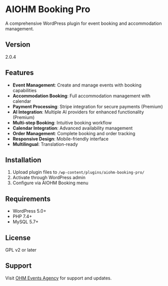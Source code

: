 # AIOHM Booking Pro

A comprehensive WordPress plugin for event booking and accommodation management.

## Version
2.0.4

## Features

- **Event Management**: Create and manage events with booking capabilities
- **Accommodation Booking**: Full accommodation management with calendar
- **Payment Processing**: Stripe integration for secure payments (Premium)
- **AI Integration**: Multiple AI providers for enhanced functionality (Premium)
- **Multi-step Booking**: Intuitive booking workflow
- **Calendar Integration**: Advanced availability management
- **Order Management**: Complete booking and order tracking
- **Responsive Design**: Mobile-friendly interface
- **Multilingual**: Translation-ready

## Installation

1. Upload plugin files to `/wp-content/plugins/aiohm-booking-pro/`
2. Activate through WordPress admin
3. Configure via AIOHM Booking menu

## Requirements

- WordPress 5.0+
- PHP 7.4+
- MySQL 5.7+

## License

GPL v2 or later

## Support

Visit [OHM Events Agency](https://www.ohm.events) for support and updates.
